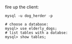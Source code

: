 fire up the client:
```shell
mysql -u dog_herder -p
```

```shell
# choose a database:
mysql> use elderly_dogs;
# list tables with a databse:
mysql> show tables;
```
